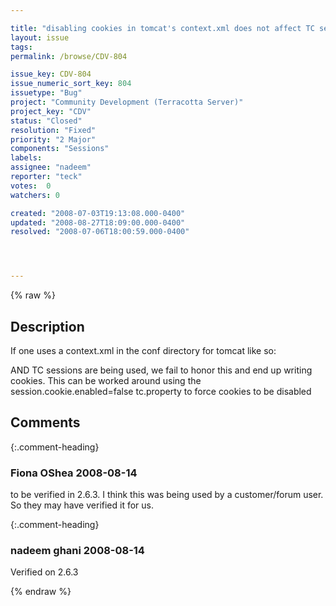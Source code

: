 ```yaml
---

title: "disabling cookies in tomcat's context.xml does not affect TC sessions behavior"
layout: issue
tags: 
permalink: /browse/CDV-804

issue_key: CDV-804
issue_numeric_sort_key: 804
issuetype: "Bug"
project: "Community Development (Terracotta Server)"
project_key: "CDV"
status: "Closed"
resolution: "Fixed"
priority: "2 Major"
components: "Sessions"
labels: 
assignee: "nadeem"
reporter: "teck"
votes:  0
watchers: 0

created: "2008-07-03T19:13:08.000-0400"
updated: "2008-08-27T18:09:00.000-0400"
resolved: "2008-07-06T18:00:59.000-0400"




---
```


{% raw %}

## Description

<div markdown="1" class="description">

If one uses a context.xml in the conf directory for tomcat like so:

  <Context cookies="false" crossContext="true"></Context>

AND TC sessions are being used, we fail to honor this and end up writing cookies. This can be worked around using the session.cookie.enabled=false tc.property to force cookies to be disabled 




</div>

## Comments


{:.comment-heading}
### **Fiona OShea** <span class="date">2008-08-14</span>

<div markdown="1" class="comment">

to be verified in 2.6.3. I think this was being used by a customer/forum user. So they may have verified it for us.

</div>


{:.comment-heading}
### **nadeem ghani** <span class="date">2008-08-14</span>

<div markdown="1" class="comment">

Verified on 2.6.3

</div>



{% endraw %}

